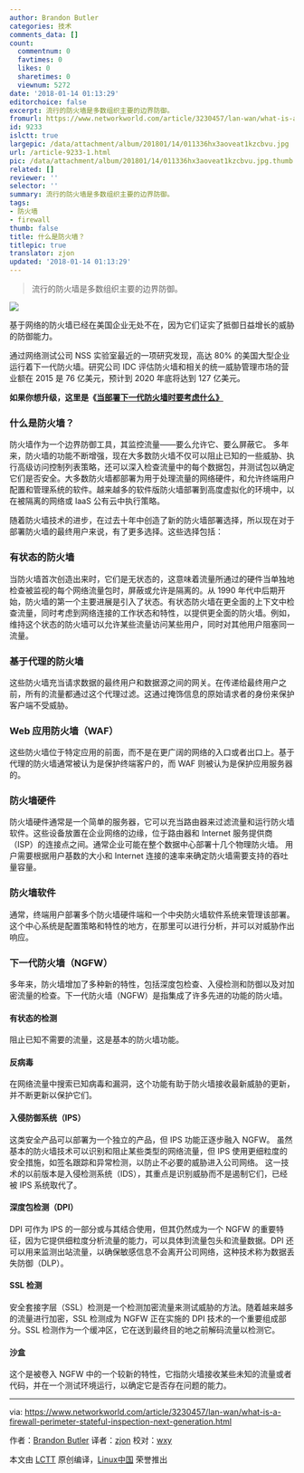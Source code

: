 ```yaml
---
author: Brandon Butler
categories: 技术
comments_data: []
count:
  commentnum: 0
  favtimes: 0
  likes: 0
  sharetimes: 0
  viewnum: 5272
date: '2018-01-14 01:13:29'
editorchoice: false
excerpt: 流行的防火墙是多数组织主要的边界防御。
fromurl: https://www.networkworld.com/article/3230457/lan-wan/what-is-a-firewall-perimeter-stateful-inspection-next-generation.html
id: 9233
islctt: true
largepic: /data/attachment/album/201801/14/011336hx3aoveat1kzcbvu.jpg
url: /article-9233-1.html
pic: /data/attachment/album/201801/14/011336hx3aoveat1kzcbvu.jpg.thumb.jpg
related: []
reviewer: ''
selector: ''
summary: 流行的防火墙是多数组织主要的边界防御。
tags:
- 防火墙
- firewall
thumb: false
title: 什么是防火墙？
titlepic: true
translator: zjon
updated: '2018-01-14 01:13:29'
---
```



> 
> 流行的防火墙是多数组织主要的边界防御。
> 
> 
> 


![](/data/attachment/album/201801/14/011336hx3aoveat1kzcbvu.jpg)


基于网络的防火墙已经在美国企业无处不在，因为它们证实了抵御日益增长的威胁的防御能力。


通过网络测试公司 NSS 实验室最近的一项研究发现，高达 80% 的美国大型企业运行着下一代防火墙。研究公司 IDC 评估防火墙和相关的统一威胁管理市场的营业额在 2015 是 76 亿美元，预计到 2020 年底将达到 127 亿美元。


**如果你想升级，这里是《[当部署下一代防火墙时要考虑什么》](https://www.networkworld.com/article/3236448/lan-wan/what-to-consider-when-deploying-a-next-generation-firewall.html)**


### 什么是防火墙？


防火墙作为一个边界防御工具，其监控流量——要么允许它、要么屏蔽它。 多年来，防火墙的功能不断增强，现在大多数防火墙不仅可以阻止已知的一些威胁、执行高级访问控制列表策略，还可以深入检查流量中的每个数据包，并测试包以确定它们是否安全。大多数防火墙都部署为用于处理流量的网络硬件，和允许终端用户配置和管理系统的软件。越来越多的软件版防火墙部署到高度虚拟化的环境中，以在被隔离的网络或 IaaS 公有云中执行策略。


随着防火墙技术的进步，在过去十年中创造了新的防火墙部署选择，所以现在对于部署防火墙的最终用户来说，有了更多选择。这些选择包括：


### 有状态的防火墙


当防火墙首次创造出来时，它们是无状态的，这意味着流量所通过的硬件当单独地检查被监视的每个网络流量包时，屏蔽或允许是隔离的。从 1990 年代中后期开始，防火墙的第一个主要进展是引入了状态。有状态防火墙在更全面的上下文中检查流量，同时考虑到网络连接的工作状态和特性，以提供更全面的防火墙。例如，维持这个状态的防火墙可以允许某些流量访问某些用户，同时对其他用户阻塞同一流量。


### 基于代理的防火墙


这些防火墙充当请求数据的最终用户和数据源之间的网关。在传递给最终用户之前，所有的流量都通过这个代理过滤。这通过掩饰信息的原始请求者的身份来保护客户端不受威胁。


### Web 应用防火墙（WAF）


这些防火墙位于特定应用的前面，而不是在更广阔的网络的入口或者出口上。基于代理的防火墙通常被认为是保护终端客户的，而 WAF 则被认为是保护应用服务器的。


### 防火墙硬件


防火墙硬件通常是一个简单的服务器，它可以充当路由器来过滤流量和运行防火墙软件。这些设备放置在企业网络的边缘，位于路由器和 Internet 服务提供商（ISP）的连接点之间。通常企业可能在整个数据中心部署十几个物理防火墙。 用户需要根据用户基数的大小和 Internet 连接的速率来确定防火墙需要支持的吞吐量容量。


### 防火墙软件


通常，终端用户部署多个防火墙硬件端和一个中央防火墙软件系统来管理该部署。 这个中心系统是配置策略和特性的地方，在那里可以进行分析，并可以对威胁作出响应。


### 下一代防火墙（NGFW）


多年来，防火墙增加了多种新的特性，包括深度包检查、入侵检测和防御以及对加密流量的检查。下一代防火墙（NGFW）是指集成了许多先进的功能的防火墙。


#### 有状态的检测


阻止已知不需要的流量，这是基本的防火墙功能。


#### 反病毒


在网络流量中搜索已知病毒和漏洞，这个功能有助于防火墙接收最新威胁的更新，并不断更新以保护它们。


#### 入侵防御系统（IPS）


这类安全产品可以部署为一个独立的产品，但 IPS 功能正逐步融入 NGFW。 虽然基本的防火墙技术可以识别和阻止某些类型的网络流量，但 IPS 使用更细粒度的安全措施，如签名跟踪和异常检测，以防止不必要的威胁进入公司网络。 这一技术的以前版本是入侵检测系统（IDS），其重点是识别威胁而不是遏制它们，已经被 IPS 系统取代了。


#### 深度包检测（DPI）


DPI 可作为 IPS 的一部分或与其结合使用，但其仍然成为一个 NGFW 的重要特征，因为它提供细粒度分析流量的能力，可以具体到流量包头和流量数据。DPI 还可以用来监测出站流量，以确保敏感信息不会离开公司网络，这种技术称为数据丢失防御（DLP）。


#### SSL 检测


安全套接字层（SSL）检测是一个检测加密流量来测试威胁的方法。随着越来越多的流量进行加密，SSL 检测成为 NGFW 正在实施的 DPI 技术的一个重要组成部分。SSL 检测作为一个缓冲区，它在送到最终目的地之前解码流量以检测它。


#### 沙盒


这个是被卷入 NGFW 中的一个较新的特性，它指防火墙接收某些未知的流量或者代码，并在一个测试环境运行，以确定它是否存在问题的能力。




---


via: <https://www.networkworld.com/article/3230457/lan-wan/what-is-a-firewall-perimeter-stateful-inspection-next-generation.html>


作者：[Brandon Butler](https://www.networkworld.com/author/Brandon-Butler/) 译者：[zjon](https://github.com/zjon) 校对：[wxy](https://github.com/wxy)


本文由 [LCTT](https://github.com/LCTT/TranslateProject) 原创编译，[Linux中国](https://linux.cn/) 荣誉推出